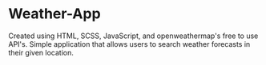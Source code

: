 # Weather-App
Created using HTML, SCSS, JavaScript, and openweathermap's free to use API's. Simple application that allows users to search weather forecasts in their given location. 
